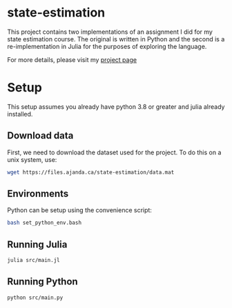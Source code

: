 # state-estimation

This project contains two implementations of an assignment I did for my state estimation course. The original is written in Python and the second is a re-implementation in Julia for the purposes of exploring the language. 

For more details, please visit my [project page](http://www.ajanda.ca/projects/julia)

# Setup

This setup assumes you already have python 3.8 or greater and julia already installed.
## Download data

First, we need to download the dataset used for the project. To do this on a unix system, use:

```bash
wget https://files.ajanda.ca/state-estimation/data.mat
```

## Environments
Python can be setup using the convenience script:

```bash
bash set_python_env.bash
```

## Running Julia

```bash
julia src/main.jl
```

## Running Python

```bash
python src/main.py
```